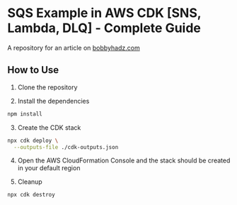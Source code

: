 # SQS Example in AWS CDK [SNS, Lambda, DLQ] - Complete Guide

A repository for an article on
[bobbyhadz.com](https://bobbyhadz.com/blog/aws-cdk-sqs-sns-lambda)

## How to Use

1. Clone the repository

2. Install the dependencies

```bash
npm install
```

3. Create the CDK stack

```bash
npx cdk deploy \
  --outputs-file ./cdk-outputs.json
```

4. Open the AWS CloudFormation Console and the stack should be created in your
   default region

5. Cleanup

```bash
npx cdk destroy
```
